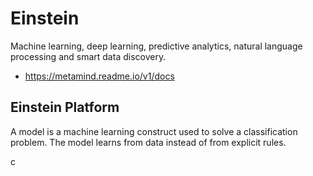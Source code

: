 # Einstein
Machine learning, deep learning, predictive analytics, natural language processing and smart data discovery.
* https://metamind.readme.io/v1/docs


## Einstein Platform

A model is a machine learning construct used to solve a classification problem.  The model learns from data instead of from explicit rules.  

 c  



